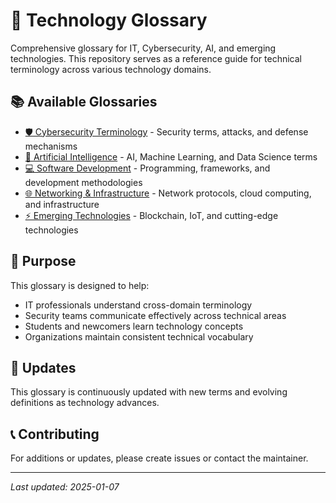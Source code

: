 # 🔬 Technology Glossary

Comprehensive glossary for IT, Cybersecurity, AI, and emerging technologies. This repository serves as a reference guide for technical terminology across various technology domains.

## 📚 Available Glossaries

- [🛡️ Cybersecurity Terminology](cybersecurity/README.md) - Security terms, attacks, and defense mechanisms
- [🤖 Artificial Intelligence](ai-ml/README.md) - AI, Machine Learning, and Data Science terms  
- [💻 Software Development](software-dev/README.md) - Programming, frameworks, and development methodologies
- [🌐 Networking & Infrastructure](networking/README.md) - Network protocols, cloud computing, and infrastructure
- [⚡ Emerging Technologies](emerging-tech/README.md) - Blockchain, IoT, and cutting-edge technologies

## 🎯 Purpose

This glossary is designed to help:
- IT professionals understand cross-domain terminology
- Security teams communicate effectively across technical areas  
- Students and newcomers learn technology concepts
- Organizations maintain consistent technical vocabulary

## 🔄 Updates

This glossary is continuously updated with new terms and evolving definitions as technology advances.

## 📞 Contributing

For additions or updates, please create issues or contact the maintainer.

---

*Last updated: 2025-01-07*

